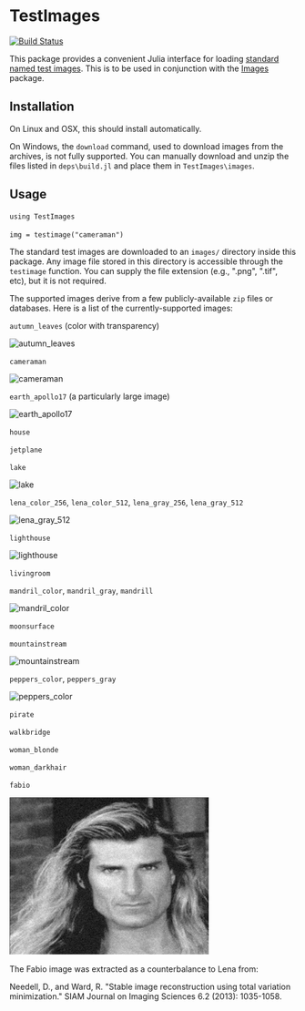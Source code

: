 # TestImages

[![Build Status](https://travis-ci.org/timholy/TestImages.jl.png)](https://travis-ci.org/timholy/TestImages.jl)

This package provides a convenient Julia interface for loading
[standard named test images](https://en.wikipedia.org/wiki/Standard_test_image).
This is to be used in conjunction with the
[Images](https://github.com/timholy/Images.jl) package.

## Installation

On Linux and OSX, this should install automatically.

On Windows, the `download` command, used to download images from the archives, is not fully supported. You can manually download and unzip the files listed in `deps\build.jl` and place them in `TestImages\images`.

## Usage

```
using TestImages

img = testimage("cameraman")
```

The standard test images are downloaded to an `images/` directory
inside this package.  Any image file stored in this directory is
accessible through the `testimage` function.  You can supply the file
extension (e.g., ".png", ".tif", etc), but it is not required.

The supported images derive from a few publicly-available `zip` files
or databases. Here is a list of the currently-supported images:

`autumn_leaves` (color with transparency)

![autumn_leaves](http://www.imagemagick.org/Usage/images/autumn_leaves.png)

`cameraman`

![cameraman](http://codesmesh.com/wp-content/uploads/2013/04/cameraman.jpg)

`earth_apollo17` (a particularly large image)

![earth_apollo17](http://upload.wikimedia.org/wikipedia/commons/9/97/The_Earth_seen_from_Apollo_17.jpg)

`house`

`jetplane`

`lake`

![lake](images/lake.tif)

`lena_color_256`, `lena_color_512`, `lena_gray_256`, `lena_gray_512`

![lena_gray_512](http://www.ece.rice.edu/~wakin/images/lenaTest3.jpg)

`lighthouse`

![lighthouse](http://r0k.us/graphics/kodak/kodak/kodim21.png)

`livingroom`

`mandril_color`, `mandril_gray`, `mandrill`

![mandril_color](http://courses.cs.washington.edu/courses/cse455/10wi/projects/p1a/mandrill.png)

`moonsurface`

`mountainstream`

![mountainstream](http://r0k.us/graphics/kodak/kodak/kodim13.png)

`peppers_color`, `peppers_gray`

![peppers_color](http://www.topnews.in/files/Pepper_02.jpg)

`pirate`

`walkbridge`

`woman_blonde`

`woman_darkhair`

`fabio`

![fabio](images/fabio.png)

The Fabio image was extracted as a counterbalance to Lena from:

Needell, D., and Ward, R. "Stable image reconstruction using total variation minimization." SIAM Journal on Imaging Sciences 6.2 (2013): 1035-1058.
